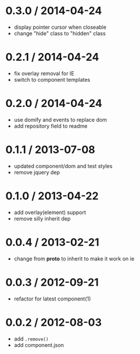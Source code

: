 
0.3.0 / 2014-04-24
==================

 * display pointer cursor when closeable
 * change "hide" class to "hidden" class

0.2.1 / 2014-04-24
==================

 * fix overlay removal for IE
 * switch to component templates

0.2.0 / 2014-04-24
==================

 * use domify and events to replace dom
 * add repository field to readme

0.1.1 / 2013-07-08 
==================

 * updated component/dom and test styles
 * remove jquery dep

0.1.0 / 2013-04-22 
==================

  * add overlay(element) support
  * remove silly inherit dep

0.0.4 / 2013-02-21 
==================

  * change from __proto__ to inherit to make it work on ie

0.0.3 / 2012-09-21 
==================

  * refactor for latest component(1)

0.0.2 / 2012-08-03 
==================

  * add `.remove()`
  * add component.json
